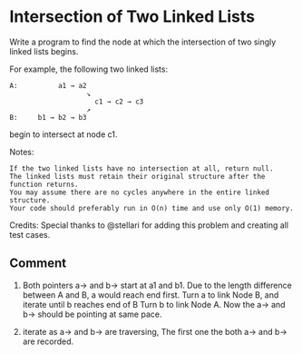 # Intersection of Two Linked Lists
Write a program to find the node at which the intersection of two singly linked lists begins.

For example, the following two linked lists:

```
A:          a1 → a2
                   ↘
                     c1 → c2 → c3
                   ↗            
B:     b1 → b2 → b3
```

begin to intersect at node c1.

Notes:

    If the two linked lists have no intersection at all, return null.
    The linked lists must retain their original structure after the function returns.
    You may assume there are no cycles anywhere in the entire linked structure.
    Your code should preferably run in O(n) time and use only O(1) memory.

Credits:
Special thanks to @stellari for adding this problem and creating all test cases.

## Comment

1. Both pointers a-> and b-> start at a1 and b1. 
Due to the length difference between A and B, 
a would reach end first.
Turn a to link Node B, and iterate until b reaches end of B
Turn b to link Node A. Now the a-> and b-> should be pointing at same pace. 

2. iterate as a-> and b-> are traversing, The first one the both a-> and b-> are recorded. 
